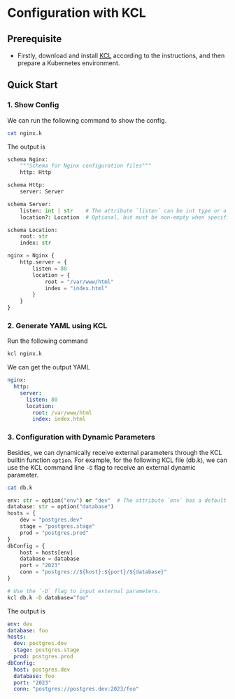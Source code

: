 # Configuration with KCL

## Prerequisite

+ Firstly, download and install [KCL](https://kcl-lang.io/docs/user_docs/getting-started/install) according to the instructions, and then prepare a Kubernetes environment.

## Quick Start

### 1. Show Config

We can run the following command to show the config.

```bash
cat nginx.k
```

The output is

```python
schema Nginx:
    """Schema for Nginx configuration files"""
    http: Http

schema Http:
    server: Server

schema Server:
    listen: int | str    # The attribute `listen` can be int type or a string type.
    location?: Location  # Optional, but must be non-empty when specified

schema Location:
    root: str
    index: str

nginx = Nginx {
    http.server = {
        listen = 80
        location = {
            root = "/var/www/html"
            index = "index.html"
        }
    }
}
```

### 2. Generate YAML using KCL

Run the following command

```bash
kcl nginx.k
```

We can get the output YAML

```yaml
nginx:
  http:
    server:
      listen: 80
      location:
        root: /var/www/html
        index: index.html
```

### 3. Configuration with Dynamic Parameters

Besides, we can dynamically receive external parameters through the KCL builtin function `option`. For example, for the following KCL file (db.k), we can use the KCL command line `-D` flag to receive an external dynamic parameter.

```bash
cat db.k
```

```python
env: str = option("env") or "dev"  # The attribute `env` has a default value "den"
database: str = option("database")
hosts = {
    dev = "postgres.dev"
    stage = "postgres.stage"
    prod = "postgres.prod"
}
dbConfig = {
    host = hosts[env]
    database = database
    port = "2023"
    conn = "postgres://${host}:${port}/${database}"
}
```

```bash
# Use the `-D` flag to input external parameters.
kcl db.k -D database="foo"
```

The output is

```yaml
env: dev
database: foo
hosts:
  dev: postgres.dev
  stage: postgres.stage
  prod: postgres.prod
dbConfig:
  host: postgres.dev
  database: foo
  port: "2023"
  conn: "postgres://postgres.dev:2023/foo"
```
